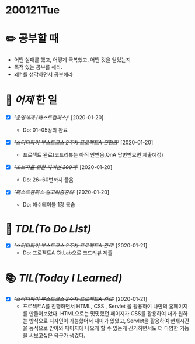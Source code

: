 # 200121Tue

# :pencil2: 공부할 때

- 어떤 실패를 했고, 어떻게 극복했고, 어떤 것을 얻었는지
- 목적 있는 공부를 해라.
- 왜? 를 생각하면서 공부해라

<!-- # 🌞 오늘의 _명언_ -->

# 📅 _어제_ 한 일

- [x] ~~_'운영체제 (패스트캠퍼스)'_~~ [2020-01-20]

  - Do: 01~05강의 완료

- [x] ~~_*'스터디파이 부스트코스 2주차 프로젝트A 진행중'*_~~ [2020-01-20]
  - 프로젝트 완료(코드리뷰는 아직 안받음,QnA 답변받으면 제출예정)

* [x] ~~_'초보자를 위한 파이썬 300제'_~~ [2020-01-20]

  - Do: 26~60번까지 풀음

* [x] ~~_'패스트캠퍼스 알고리즘강의'_~~ [2020-01-20]
  - Do: 해쉬테이블 1강 복습

# :memo: _TDL(To Do List)_

<!-- ❌🔺❎🔼 -->

<!-- **G**:Goal(목표)<br> -->
<!-- **D**:Do(했음) -->

- [x] ~~_*'스터디파이 부스트코스 2주차 프로젝트A 완료'*_~~ [2020-01-21]
  - Do: 프로젝트A GitLab으로 코드리뷰 제출

# 📚 _TIL(Today I Learned)_

- [x] ~~_*'스터디파이 부스트코스 2주차 프로젝트A 완료'*_~~ [2020-01-21]
  - 프로젝트A를 진행하면서 HTML, CSS , Servlet 을 활용하여 나만의 홈페이지를 만들어보았다. HTML으로는 밋밋했던 페이지가 CSS를 활용하여 내가 원하는 방식으로 디자인이 가능했어서 재미가 있었고, Servlet을 활용하여 현재시간을 동적으로 받아와 페이지에 나오게 할 수 있는게 신기하면서도 더 다양한 기능을 써보고싶은 욕구가 생겼다.

<!-- # 📖 _독서_ 마라톤 -->

<!-- - [x] ~~_\*['객체지향 사실과 오해'](https://github.com/DevLimK1/TIL/blob/master/%EB%8F%85%EC%84%9C%EB%A7%88%EB%9D%BC%ED%86%A4/%EA%B0%9D%EC%B2%B4%EC%A7%80%ED%96%A5%EC%9D%98_%EC%82%AC%EC%8B%A4%EA%B3%BC%EC%98%A4%ED%95%B4.md)\*\_~~ [2020-01-18]

  - p.177~206 -->

<!-- - [x] ~~_[이펙티브자바(3판)\_조슈아 블로크](https://github.com/DevLimK1/TIL/blob/master/%EB%8F%85%EC%84%9C%EB%A7%88%EB%9D%BC%ED%86%A4/%EC%9D%B4%ED%8E%99%ED%8B%B0%EB%B8%8C%EC%9E%90%EB%B0%943-E.md)_~~ [2020-01-18]
  - 읽은 page: p.23~39 / p.482 -->

<!-- * [x] ~~_'자바성능튜닝이야기'_~~ [2020-01-13]
  - p.41~p.56 -->

<!-- - [x] ~~_'CODE'_~~ [2020-01-11]
  - p.115~143 -->

<!-- # 💪 개발자라면 _운동_ 은 필수! -->

<!-- - [x] ~~_*헬스485일차 in 면목2동헬스장 16:30~17:30*_~~ [2020-01-18] -->

<!-- # :newspaper: 오늘 읽은 _it 개발, 기술 관련 기사, 블로그_ -->

<!-- # :disappointed: 오늘 _아쉬웠던 점_.. -->

<!-- # 📅 _내일_ 할 일 -->

  <!-- # 🛌 오늘 하루 _마무리_ 하며.. -->
